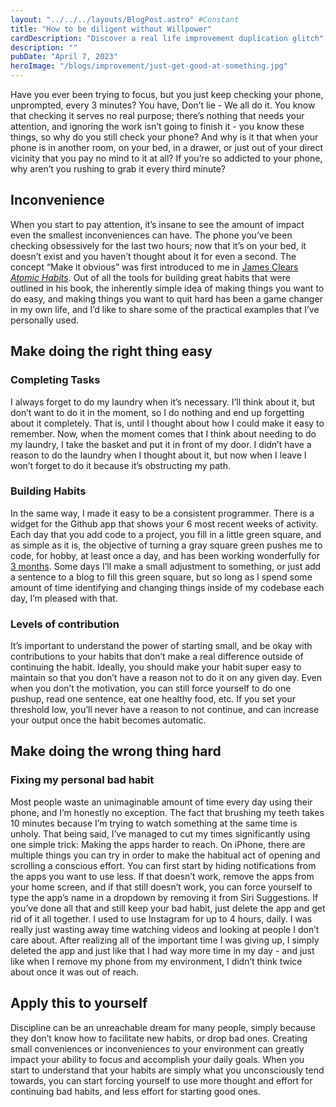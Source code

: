 ```yaml
---
layout: "../../../layouts/BlogPost.astro" #Constant
title: "How to be diligent without Willpower"
cardDescription: "Discover a real life improvement duplication glitch"
description: ""
pubDate: "April 7, 2023"
heroImage: "/blogs/improvement/just-get-good-at-something.jpg"
---
```

Have you ever been trying to focus, but you just keep checking your phone, unprompted, every 3 minutes? You have, Don’t lie - We all do it. You know that checking it serves no real purpose; there’s nothing that needs your attention, and ignoring the work isn’t going to finish it - you know these things, so why do you still check your phone? And why is it that when your phone is in another room, on your bed, in a drawer, or just out of your direct vicinity that you pay no mind to it at all? If you’re so addicted to your phone, why aren’t you rushing to grab it every third minute?

## Inconvenience

When you start to pay attention, it’s insane to see the amount of impact even the smallest inconveniences can have. The phone you’ve been checking obsessively for the last two hours; now that it’s on your bed, it doesn’t exist and you haven’t thought about it for even a second. The concept “Make it obvious” was first introduced to me in [James Clears *Atomic Habits*](https://jamesclear.com/atomic-habits). Out of all the tools for building great habits that were outlined in his book, the inherently simple idea of making things you want to do easy, and making things you want to quit hard has been a game changer in my own life, and I’d like to share some of the practical examples that I’ve personally used.

## Make doing the right thing easy

### Completing Tasks

I always forget to do my laundry when it’s necessary. I’ll think about it, but don’t want to do it in the moment, so I do nothing and end up forgetting about it completely. That is, until I thought about how I could make it easy to remember. Now, when the moment comes that I think about needing to do my laundry, I take the basket and put it in front of my door. I didn’t have a reason to do the laundry when I thought about it, but now when I leave I won’t forget to do it because it’s obstructing my path. 

### Building Habits

In the same way, I made it easy to be a consistent programmer. There is a widget for the Github app that shows your 6 most recent weeks of activity. Each day that you add code to a project, you fill in a little green square, and as simple as it is, the objective of turning a gray square green pushes me to code, for hobby, at least once a day, and has been working wonderfully for [3 months](https://github.com/joemmalatesta). Some days I’ll make a small adjustment to something, or just add a sentence to a blog to fill this green square, but so long as I spend some amount of time identifying and changing things inside of my codebase each day, I’m pleased with that. 

### Levels of contribution

It’s important to understand the power of starting small, and be okay with contributions to your habits that don’t make a real difference outside of continuing the habit. Ideally, you should make your habit super easy to maintain so that you don’t have a reason not to do it on any given day. Even when you don’t the motivation, you can still force yourself to do one pushup, read one sentence, eat one healthy food, etc. If you set your threshold low, you’ll never have a reason to not continue, and can increase your output once the habit becomes automatic.

## Make doing the wrong thing hard

### Fixing my personal bad habit

Most people waste an unimaginable amount of time every day using their phone, and I’m honestly no exception. The fact that brushing my teeth takes 10 minutes because I’m trying to watch something at the same time is unholy. That being said, I’ve managed to cut my times significantly using one simple trick: Making the apps harder to reach. On iPhone, there are multiple things you can try in order to make the habitual act of opening and scrolling a conscious effort. You can first start by hiding notifications from the apps you want to use less. If that doesn’t work, remove the apps from your home screen, and if that still doesn’t work, you can force yourself to type the app’s name in a dropdown by removing it from Siri Suggestions. If you’ve done all that and still keep your bad habit, just delete the app and get rid of it all together. I used to use Instagram for up to 4 hours, daily. I was really just wasting away time watching videos and looking at people I don’t care about. After realizing all of the important time I was giving up, I simply deleted the app and just like that I had way more time in my day - and just like when I remove my phone from my environment, I didn’t think twice about once it was out of reach.

## Apply this to yourself

Discipline can be an unreachable dream for many people, simply because they don’t know how to facilitate new habits, or drop bad ones. Creating small conveniences or inconveniences to your environment can greatly impact your ability to focus and accomplish your daily goals. When you start to understand that your habits are simply what you unconsciously tend towards, you can start forcing yourself to use more thought and effort for continuing bad habits, and less effort for starting good ones.